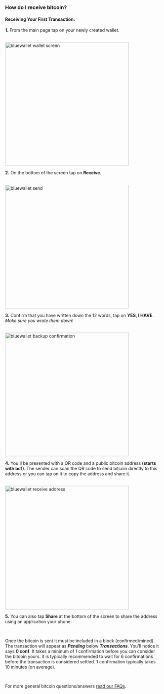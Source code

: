 ### How do I receive bitcoin?

<h4 class="text-2xl pb-4 text-[#f7931a] font-semibold">Receiving Your First Transaction:</h3>

**1\.** From the main page tap on your newly created wallet. 

<br>

<a href="./../../../bluewallet_wallet_screen.jpg" target="_blank">
    <img id="bluewallet wallet screen" src="./../../../bluewallet_wallet_screen.jpg" alt="bluewallet wallet screen" width="400"/> 
</a>

<br>

**2\.** On the bottom of the screen tap on **Receive**.

<br>

<a href="./../../../bluewallet_receive.png" target="_blank">
    <img id="bluewallet receive" src="./../../../bluewallet_receive.png" alt="bluewallet send" width="400"/> 
</a>

<br>

**3\.** Confirm that you have written down the 12 words, tap on **YES, I HAVE**. *Make sure you wrote them down!*

<br>

<a href="./../../../bluewallet_backup_confirmation.png" target="_blank">
    <img id="bluewallet backup confirmation" src="./../../../bluewallet_backup_confirmation.png" alt="bluewallet backup confirmation" width="400"/> 
</a>

<br>

**4\.** You'll be presented with a QR code and a public bitcoin address **(starts with bc1)**. 
        The sender can scan the QR code to send bitcoin directly to this address or you can tap on it to copy the address and share it. 

<br>

<a href="./../../../bluewallet_receive_address.png" target="_blank">
    <img id="bluewallet receive address" src="./../../../bluewallet_receive_address.png" alt="bluewallet receive address" width="400"/> 
</a>

<br>

**5\.** You can also tap **Share** at the bottom of the screen to share the address using an application your phone.

<br>

Once the bitcoin is sent it must be included in a block (confirmed/mined). The transaction will appear as ***Pending*** below ***Transactions***. 
You'll notice it says **0 conf**. It takes a mininum of 1 confirmation before you can consider the bitcoin yours. 
It is typically recommended to wait for 6 confirmations before the transaction is considered settled. 1 confirmation typically takes 10 minutes (on average). 

<br>

For more general bitcoin questions/answers <a class="text-[#8cb4ff] underline-offset-auto font-semibold" href="/faq">read our FAQs<a>.
